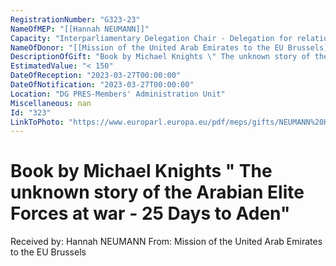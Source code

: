 ```yaml
---
RegistrationNumber: "G323-23"
NameOfMEP: "[[Hannah NEUMANN]]"
Capacity: "Interparliamentary Delegation Chair - Delegation for relations with the Arab Peninsula"
NameOfDonor: "[[Mission of the United Arab Emirates to the EU Brussels]]"
DescriptionOfGift: "Book by Michael Knights \" The unknown story of the Arabian Elite Forces at war - 25 Days to Aden\""
EstimatedValue: "< 150"
DateOfReception: "2023-03-27T00:00:00"
DateOfNotification: "2023-03-27T00:00:00"
Location: "DG PRES-Members' Administration Unit"
Miscellaneous: nan
Id: "323"
LinkToPhoto: "https://www.europarl.europa.eu/pdf/meps/gifts/NEUMANN%20Hannah_G323-23.jpg#"
---
```


# Book by Michael Knights " The unknown story of the Arabian Elite Forces at war - 25 Days to Aden"

Received by: Hannah NEUMANN
From: Mission of the United Arab Emirates to the EU Brussels
